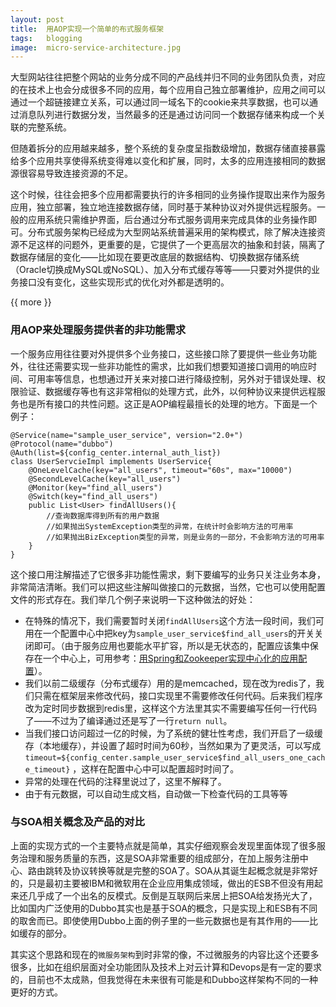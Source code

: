 ```yaml
---
layout: post
title:  用AOP实现一个简单的布式服务框架
tags:   blogging
image:  micro-service-architecture.jpg
---
```


大型网站往往把整个网站的业务分成不同的产品线并归不同的业务团队负责，对应的在技术上也会分成很多不同的应用，每个应用自己独立部署维护，应用之间可以通过一个超链接建立关系，可以通过同一域名下的cookie来共享数据，也可以通过消息队列进行数据分发，当然最多的还是通过访问同一个数据存储来构成一个关联的完整系统。

但随着拆分的应用越来越多，整个系统的复杂度呈指数级增加，数据存储直接暴露给多个应用共享使得系统变得难以变化和扩展，同时，太多的应用连接相同的数据源很容易导致连接资源的不足。

这个时候，往往会把多个应用都需要执行的许多相同的业务操作提取出来作为服务应用，独立部署，独立地连接数据存储，同时基于某种协议对外提供远程服务。一般的应用系统只需维护界面，后台通过分布式服务调用来完成具体的业务操作即可。分布式服务架构已经成为大型网站系统普遍采用的架构模式，除了解决连接资源不足这样的问题外，更重要的是，它提供了一个更高层次的抽象和封装，隔离了数据存储层的变化——比如现在要更改底层的数据结构、切换数据存储系统（Oracle切换成MySQL或NoSQL）、加入分布式缓存等等——只要对外提供的业务接口没有变化，这些实现形式的优化对外都是透明的。



{{ more }}


### 用AOP来处理服务提供者的非功能需求

一个服务应用往往要对外提供多个业务接口，这些接口除了要提供一些业务功能外，往往还需要实现一些非功能性的需求，比如我们想要知道接口调用的响应时间、可用率等信息，也想通过开关来对接口进行降级控制，另外对于错误处理、权限验证、数据缓存等也有这非常相似的处理方式，此外，以何种协议来提供远程服务也是所有接口的共性问题。这正是AOP编程最擅长的处理的地方。下面是一个例子：


    @Service(name="sample_user_service", version="2.0+")
    @Protocol(name="dubbo")
    @Auth(list=${config_center.internal_auth_list})
    class UserServcieImpl implements UserService{
        @OneLevelCache(key="all_users", timeout="60s", max="10000")
        @SecondLevelCache(key="all_users")
        @Monitor(key="find_all_users")
        @Switch(key="find_all_users")   
        public List<User> findAllUsers(){
            //查询数据库得到所有的用户数据
            //如果抛出SystemException类型的异常，在统计时会影响方法的可用率
            //如果抛出BizException类型的异常，则是业务的一部分，不会影响方法的可用率
        }
    }


这个接口用注解描述了它很多非功能性需求，剩下要编写的业务只关注业务本身，非常简洁清晰。我们可以把这些注解叫做接口的元数据，当然，它也可以使用配置文件的形式存在。我们举几个例子来说明一下这种做法的好处：

- 在特殊的情况下，我们需要暂时关闭`findAllUsers`这个方法一段时间，我们可用在一个配置中心中把key为`sample_user_service$find_all_users`的开关关闭即可。（由于服务应用也要能水平扩容，所以是无状态的，配置应该集中保存在一个中心上，可用参考：[用Spring和Zookeeper实现中心化的应用配置](http://spring.io/blog/2015/04/21/springone2gx-2014-replay-centralized-application-configuration-with-spring-and-apache-zookeeper "用Spring和Zookeeper实现中心化的应用配置")）。
- 我们以前二级缓存（分布式缓存）用的是memcached，现在改为redis了，我们只需在框架层来修改代码，接口实现里不需要修改任何代码。后来我们程序改为定时同步数据到redis里，这样这个方法里其实不需要编写任何一行代码了——不过为了编译通过还是写了一行`return null`。
- 当我们接口访问超过一亿的时候，为了系统的健壮性考虑，我们开启了一级缓存（本地缓存），并设置了超时时间为60秒，当然如果为了更灵活，可以写成 `timeout=${config_center.sample_user_service$find_all_users_one_cache_timeout}` ，这样在配置中心中可以配置超时时间了。
- 异常的处理在代码的注释里说过了，这里不解释了。
- 由于有元数据，可以自动生成文档，自动做一下检查代码的工具等等
 

### 与SOA相关概念及产品的对比

上面的实现方式的一个主要特点就是简单，其实仔细观察会发现里面体现了很多服务治理和服务质量的东西，这是SOA非常重要的组成部分，在加上服务注册中心、路由跳转及协议转换等就是完整的SOA了。SOA从其诞生起概念就是非常好的，只是最初主要被IBM和微软用在企业应用集成领域，做出的ESB不但没有用起来还几乎成了一个出名的反模式。反倒是互联网后来居上把SOA给发扬光大了，比如国内广泛使用的Dubbo其实也是基于SOA的概念，只是实现上和ESB有不同的取舍而已。即使使用Dubbo上面的例子里的一些元数据也是有其作用的——比如缓存的部分。

其实这个思路和现在的`微服务架构`到时非常的像，不过微服务的内容比这个还要多很多，比如在组织层面对全功能团队及技术上对云计算和Devops是有一定的要求的，目前也不太成熟，但我觉得在未来很有可能是和Dubbo这样架构不同的一种更好的方式。
